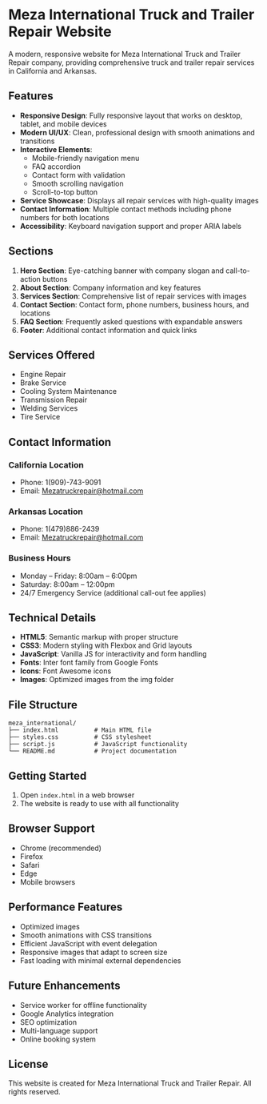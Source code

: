 # Meza International Truck and Trailer Repair Website

A modern, responsive website for Meza International Truck and Trailer Repair company, providing comprehensive truck and trailer repair services in California and Arkansas.

## Features

- **Responsive Design**: Fully responsive layout that works on desktop, tablet, and mobile devices
- **Modern UI/UX**: Clean, professional design with smooth animations and transitions
- **Interactive Elements**: 
  - Mobile-friendly navigation menu
  - FAQ accordion
  - Contact form with validation
  - Smooth scrolling navigation
  - Scroll-to-top button
- **Service Showcase**: Displays all repair services with high-quality images
- **Contact Information**: Multiple contact methods including phone numbers for both locations
- **Accessibility**: Keyboard navigation support and proper ARIA labels

## Sections

1. **Hero Section**: Eye-catching banner with company slogan and call-to-action buttons
2. **About Section**: Company information and key features
3. **Services Section**: Comprehensive list of repair services with images
4. **Contact Section**: Contact form, phone numbers, business hours, and locations
5. **FAQ Section**: Frequently asked questions with expandable answers
6. **Footer**: Additional contact information and quick links

## Services Offered

- Engine Repair
- Brake Service
- Cooling System Maintenance
- Transmission Repair
- Welding Services
- Tire Service

## Contact Information

### California Location
- Phone: 1(909)-743-9091
- Email: Mezatruckrepair@hotmail.com

### Arkansas Location
- Phone: 1(479)886-2439
- Email: Mezatruckrepair@hotmail.com

### Business Hours
- Monday – Friday: 8:00am – 6:00pm
- Saturday: 8:00am – 12:00pm
- 24/7 Emergency Service (additional call-out fee applies)

## Technical Details

- **HTML5**: Semantic markup with proper structure
- **CSS3**: Modern styling with Flexbox and Grid layouts
- **JavaScript**: Vanilla JS for interactivity and form handling
- **Fonts**: Inter font family from Google Fonts
- **Icons**: Font Awesome icons
- **Images**: Optimized images from the img folder

## File Structure

```
meza_international/
├── index.html          # Main HTML file
├── styles.css          # CSS stylesheet
├── script.js           # JavaScript functionality
└── README.md           # Project documentation
```

## Getting Started

1. Open `index.html` in a web browser
2. The website is ready to use with all functionality

## Browser Support

- Chrome (recommended)
- Firefox
- Safari
- Edge
- Mobile browsers

## Performance Features

- Optimized images
- Smooth animations with CSS transitions
- Efficient JavaScript with event delegation
- Responsive images that adapt to screen size
- Fast loading with minimal external dependencies

## Future Enhancements

- Service worker for offline functionality
- Google Analytics integration
- SEO optimization
- Multi-language support
- Online booking system

## License

This website is created for Meza International Truck and Trailer Repair. All rights reserved.
